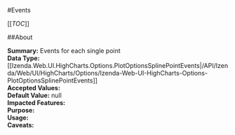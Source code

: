 #Events

[[_TOC_]]

##About

**Summary:**  Events for each single point   
**Data Type:** [[Izenda.Web.UI.HighCharts.Options.PlotOptionsSplinePointEvents|/API/Izenda/Web/UI/HighCharts/Options/Izenda-Web-UI-HighCharts-Options-PlotOptionsSplinePointEvents]]  
**Accepted Values:**   
**Default Value:** null  
**Impacted Features:**   
**Purpose:**   
**Usage:**   
**Caveats:**   


